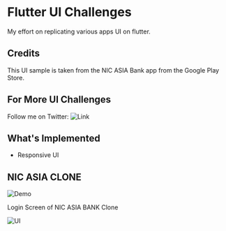 # Flutter UI Challenges

My effort on replicating various apps UI on flutter.

## Credits

This UI sample is taken from the NIC ASIA Bank app from the Google Play Store.

## For More UI Challenges  

Follow me on Twitter: ![Link](https://x.com/dcaayushd)  

## What's Implemented

- Responsive UI

## NIC ASIA CLONE

![Demo](<img height="480px" src="screenshots/appdemo.gif">)

Login Screen of NIC ASIA BANK Clone

![UI](<img height="480px" src="screenshots/applogin.png">)

